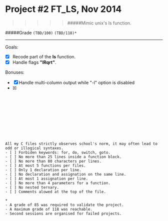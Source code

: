 # Project #2 FT_LS, Nov 2014
>>>>> #####Mimic unix's ls function.

#####Grade ``(TBD/100)`` ``(TBD/118)*``
--------  -----------------------
Goals:
- [X] Recode part of the __ls__ function.
- [X] Handle flags **"lRqrt"**.

Bonuses:
- [X] Handle multi-column output while "-l" option is disabled
- [X] 

<br><br><br><br><br><br><br><br>


```
All my C files strictly observes school's norm, it may often lead to odd or illogical syntaxes.
- [ ] Forbiden keywords: for, do, switch, goto.
- [ ] No more than 25 lines inside a function block.
- [ ] No more than 80 characters per lines.
- [ ] At most 5 functions per files.
- [ ] Only 1 declaration per line.  
- [ ] No declaration and assignation on the same line.
- [ ] At most 1 assignation per line.
- [ ] No more than 4 parameters for a function.
- [ ] No nested ternary.
- [ ] Comments alowed at the top of the file.
```
```
*
- A grade of 85 was required to validate the project.
- A maximum grade of 118 was reachable.
- Second sessions are organised for failed projects.
```
